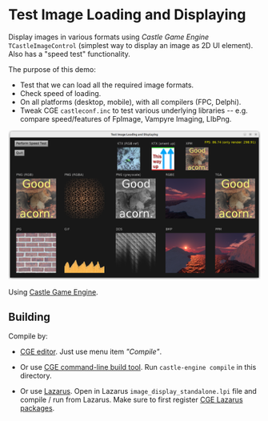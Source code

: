 # Test Image Loading and Displaying

Display images in various formats using _Castle Game Engine_ `TCastleImageControl`
(simplest way to display an image as 2D UI element).
Also has a "speed test" functionality.

The purpose of this demo:

- Test that we can load all the required image formats.
- Check speed of loading.
- On all platforms (desktop, mobile), with all compilers (FPC, Delphi).
- Tweak CGE `castleconf.inc` to test various underlying libraries -- e.g. compare speed/features of FpImage, Vampyre Imaging, LIbPng.

![Screenshot](screenshot.png)

Using [Castle Game Engine](https://castle-engine.io/).

## Building

Compile by:

- [CGE editor](https://castle-engine.io/manual_editor.php). Just use menu item _"Compile"_.

- Or use [CGE command-line build tool](https://castle-engine.io/build_tool). Run `castle-engine compile` in this directory.

- Or use [Lazarus](https://www.lazarus-ide.org/). Open in Lazarus `image_display_standalone.lpi` file and compile / run from Lazarus. Make sure to first register [CGE Lazarus packages](https://castle-engine.io/lazarus).
